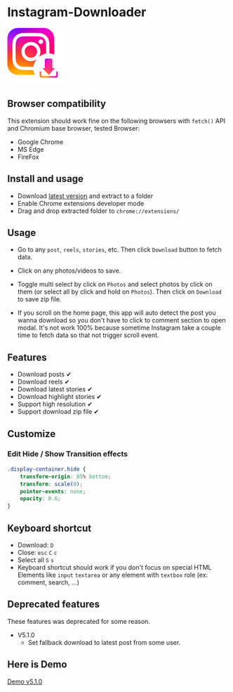 # Instagram-Downloader

![icon](icons/icon128.png)

## Browser compatibility

This extension should work fine on the following browsers with `fetch()` API and Chromium base browser, tested Browser:

* Google Chrome
* MS Edge
* FireFox

## Install and usage

* Download [latest version](https://github.com/HOAIAN2/Instagram-Downloader/releases) and extract to a folder
* Enable Chrome extensions developer mode
* Drag and drop extracted folder to `chrome://extensions/`

## Usage

* Go to any `post`, `reels`, `stories`, etc. Then click `Download` button to fetch data.

* Click on any photos/videos to save.

* Toggle multi select by click on `Photos` and select photos by click on them (or select all by click and hold on `Photos`). Then click on `Download` to save zip file.

* If you scroll on the home page, this app will auto detect the post you wanna download so you don't have to click to comment section to open modal. It's not work 100% because sometime Instagram take a couple time to fetch data so that not trigger scroll event.

## Features

* Download posts ✔
* Download reels ✔
* Download latest stories ✔
* Download highlight stories ✔
* Support high resolution ✔
* Support download zip file ✔

## Customize

### Edit Hide / Show Transition effects

```css
.display-container.hide {
    transform-origin: 85% bottom;
    transform: scale(0);
    pointer-events: none;
    opacity: 0.6;
}
```

## Keyboard shortcut

* Download: `D`
* Close: `esc` `C` `c`
* Select all `S` `s`
* Keyboard shortcut should work if you don't focus on special HTML Elements like `input` `textarea` or any element with `textbox` role (ex: comment, search, ...)

## Deprecated features

These features was deprecated for some reason.

* V5.1.0
  * Set fallback download to latest post from some user.

## Here is Demo

[Demo v5.1.0](https://github.com/HOAIAN2/Instagram-Downloader/assets/98139595/917369c9-cdbb-4315-8e6d-7a1632a8888b)


